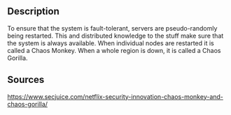 ## Description

To ensure that the system is fault-tolerant, servers are pseudo-randomly being restarted.
This and distributed knowledge to the stuff make sure that the system is always available.
When individual nodes are restarted it is called a Chaos Monkey.
When a whole region is down, it is called a Chaos Gorilla.

## Sources

https://www.secjuice.com/netflix-security-innovation-chaos-monkey-and-chaos-gorilla/